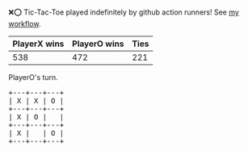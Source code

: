 :x::o: Tic-Tac-Toe played indefinitely by github action runners! See [my workflow](.github/workflows/play.yaml).

|PlayerX wins|PlayerO wins|Ties|
|-|-|-|
|538|472|221|

PlayerO's turn.

<pre>
+---+---+---+
| X | X | O |
+---+---+---+
| X | O |   |
+---+---+---+
| X |   | O |
+---+---+---+
</pre>